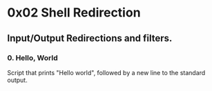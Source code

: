 # 0x02 Shell Redirection
## Input/Output Redirections and filters.
### 0. Hello, World
Script that prints "Hello world", followed by a new line to the standard output.